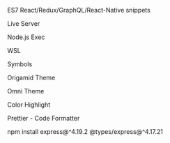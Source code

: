 ES7 React/Redux/GraphQL/React-Native snippets

Live Server

Node.js Exec

WSL

Symbols

Origamid Theme

Omni Theme

Color Highlight

Prettier - Code Formatter

npm install express@^4.19.2 @types/express@^4.17.21
